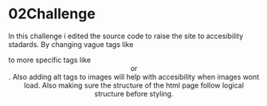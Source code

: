 # 02Challenge
In this challenge i edited the source code to raise the site to accesibility stadards. By changing vague tags like <div> to more specific tags like <header> or <main>. Also adding alt tags to images will help with accesibility when images wont load. Also making sure the structure of the html page follow logical structure before styling.